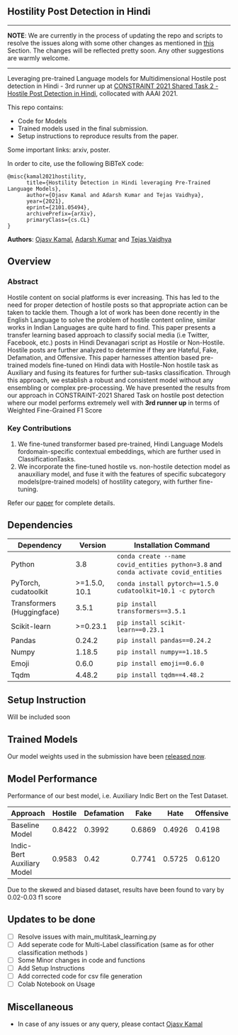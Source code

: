 ## Hostility Post Detection in Hindi

---
**NOTE**: We are currently in the process of updating the repo and scripts to resolve the issues along with some other changes as mentioned in [this](#updates-to-be-done) Section. The changes will be reflected pretty soon. Any other suggestions are warmly welcome.

---

Leveraging pre-trained Language models for Multidimensional Hostile post detection in Hindi - 3rd runner up at [CONSTRAINT 2021 Shared Task 2 - Hostile Post Detection in Hindi](https://constraint-shared-task-2021.github.io/), collocated with AAAI 2021.

This repo contains:
<ul>
  <li> Code for Models</li>
  <li> Trained models used in the final submission.</li>
  <li> Setup instructions to reproduce results from the paper.</li>
</ul>

Some important links: arxiv, poster.

In order to cite, use the following BiBTeX code:

```
@misc{kamal2021hostility,
      title={Hostility Detection in Hindi leveraging Pre-Trained Language Models}, 
      author={Ojasv Kamal and Adarsh Kumar and Tejas Vaidhya},
      year={2021},
      eprint={2101.05494},
      archivePrefix={arXiv},
      primaryClass={cs.CL}
}
```

**Authors**: [Ojasv Kamal](https://github.com/kamalojasv181), [Adarsh Kumar](https://github.com/AdarshKumar712) and [Tejas Vaidhya](https://github.com/tejasvaidhyadev)

## Overview

### Abstract

Hostile content on social platforms is ever increasing. This has led to the need for proper detection of hostile posts so that appropriate action can be taken to tackle them. Though a lot of work has been done recently in the English Language to solve the problem of hostile content online, similar works in Indian Languages are quite hard to find. This paper presents a transfer learning based approach to classify social media (i.e Twitter, Facebook, etc.) posts in Hindi Devanagari script as Hostile or Non-Hostile. Hostile posts are further analyzed to determine if they are Hateful, Fake, Defamation, and Offensive. This paper harnesses attention based pre-trained models fine-tuned on Hindi data with Hostile-Non hostile task as Auxiliary and fusing its features for further sub-tasks classification. Through this approach, we establish a robust and consistent model without any ensembling or complex pre-processing. We have presented the results from our approach in CONSTRAINT-2021 Shared Task on hostile post detection where our model performs extremely well with <b> 3rd runner up</b> in terms of Weighted Fine-Grained F1 Score

### Key Contributions
<ol>
  <li> We fine-tuned transformer based pre-trained, Hindi Language Models fordomain-specific contextual embeddings, which are further used in ClassificationTasks.</li>
  <li> We incorporate the fine-tuned hostile vs. non-hostile detection model as anauxiliary model, and fuse it with the features of specific subcategory models(pre-trained models) of hostility category, with further fine-tuning.</li>
</ol>

Refer our [paper](https://arxiv.org/abs/2101.05494) for complete details.

## Dependencies


| Dependency | Version | Installation Command |
| ---------- | ------- | -------------------- |
| Python     | 3.8     | `conda create --name covid_entities python=3.8` and `conda activate covid_entities` |
| PyTorch, cudatoolkit    | >=1.5.0, 10.1   | `conda install pytorch==1.5.0 cudatoolkit=10.1 -c pytorch` |
| Transformers (Huggingface) | 3.5.1 | `pip install transformers==3.5.1` |
| Scikit-learn | >=0.23.1 | `pip install scikit-learn==0.23.1` |
| Pandas | 0.24.2 | `pip install pandas==0.24.2` |
| Numpy | 1.18.5 | `pip install numpy==1.18.5` |
| Emoji | 0.6.0 | `pip install emoji==0.6.0` |
| Tqdm | 4.48.2| `pip install tqdm==4.48.2` |


## Setup Instruction 
Will be included soon

## Trained Models
Our model weights used in the submission have been [released now](https://github.com/kamalojasv181/Hostility-Detection-in-Hindi-Posts/releases/tag/v0.0.1).

## Model Performance

Performance of our best model, i.e. Auxiliary Indic Bert on the Test Dataset.

| Approach | Hostile | Defamation | Fake | Hate | Offensive | Weighted |
| ------ | ------ | ------ | ------ | ------ | ------ | ------ |
|Baseline Model|0.8422|0.3992|0.6869|0.4926|0.4198|0.542|
|Indic-Bert Auxiliary Model|0.9583|0.42|0.7741|0.5725|0.6120|0.6250|

Due to the skewed and biased dataset, results have been found to vary by 0.02-0.03 f1 score

## Updates to be done
- [ ] Resolve issues with main_multitask_learning.py
- [ ] Add seperate code for Multi-Label classification (same as for other classification methods )
- [ ] Some Minor changes in code and functions
- [ ] Add Setup Instructions
- [ ] Add corrected code for csv file generation
- [ ] Colab Notebook on Usage

## Miscellaneous
<ul>
  <li> In case of any issues or any query, please contact <a href="mailto:kamalojasv181@gmail.com?">Ojasv Kamal</a></li>
</ul>

